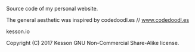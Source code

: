 Source code of my personal website.

The general aesthetic was inspired by codedoodl.es // www.codedoodl.es

kesson.io

Copyright (C) 2017  Kesson
GNU Non-Commercial Share-Alike license.
